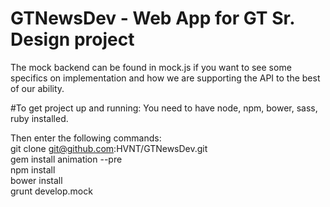 # GTNewsDev - Web App for GT Sr. Design project

The mock backend can be found in mock.js if you want to see some specifics on implementation and how we are supporting the API to the best of our ability.

#To get project up and running:
You need to have node, npm, bower, sass, ruby installed.

Then enter the following commands:  
git clone git@github.com:HVNT/GTNewsDev.git  
gem install animation --pre  
npm install  
bower install  
grunt develop.mock  
